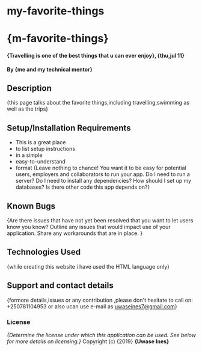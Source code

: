 # my-favorite-things
# {m-favorite-things}
#### {Travelling is one of the best things that u can ever enjoy}, {thu,jul 11}
#### By **{me and my technical mentor}**
## Description
{this page talks about the favorite things,including travelling,swimming as well as the trips}
## Setup/Installation Requirements
* This is a great place
* to list setup instructions
* in a simple
* easy-to-understand
* format
{Leave nothing to chance! You want it to be easy for potential users, employers and collaborators to run your app. Do I need to run a server? Do I need to install any dependencies? How should I set up my databases? Is there other code this app depends on?}
## Known Bugs
{Are there issues that have not yet been resolved that you want to let users know you know? Outline any issues that would impact use of your application. Share any workarounds that are in place. }
## Technologies Used
{while creating this website i have used the HTML language only}
## Support and contact details
{formore details,issues or any contribution ,please don't hesitate to call on: +250781104953 or also ucan use e-mail as uwaseines7@gmail.com}
### License
*{Determine the license under which this application can be used.  See below for more details on licensing.}*
Copyright (c) {2019} **{Uwase Ines}**
  
